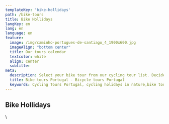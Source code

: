 ```yaml
---
templateKey: 'bike-hollidays'
path: /bike-tours
title: Bike Hollidays
langKey: en
lang: en
language: en
feature:
  image: /img/caminho-portugues-de-santiago_4_1900x600.jpg
  imageAlign: "bottom center"
  title: Our tours calendar
  textcolor: white
  align: center
  subtitle: 
meta:
  description: Select your bike tour from our cycling tour list. Decide where to go with us in your next cycling Holiday in Portugal. For recreational cyclists - Challenge
  title: Bike tours Portugal - Bicycle tours Portugal
  keywords: Cycling Tours Portugal, cycling holidays in nature,bike tours, bike tours portugal,guided bike tours
---
```


## Bike Hollidays
\


